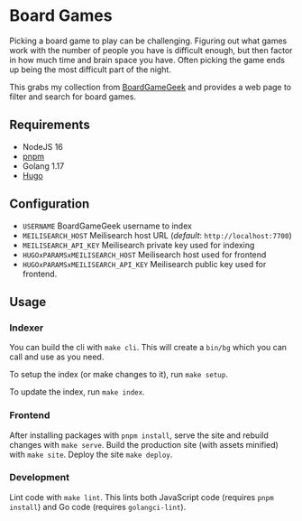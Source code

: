 # Board Games

Picking a board game to play can be challenging. Figuring out what games work
with the number of people you have is difficult enough, but then factor in how
much time and brain space you have. Often picking the game ends up being the most
difficult part of the night.

This grabs my collection from [BoardGameGeek](https://boardgamegeek.com/) and
provides a web page to filter and search for board games.

## Requirements

* NodeJS 16
* [pnpm](https://pnpm.io/)
* Golang 1.17
* [Hugo](https://gohugo.io/)

## Configuration

* `USERNAME` BoardGameGeek username to index
* `MEILISEARCH_HOST` Meilisearch host URL (_default_: `http://localhost:7700`)
* `MEILISEARCH_API_KEY` Meilisearch private key used for indexing
* `HUGOxPARAMSxMEILISEARCH_HOST` Meilisearch host used for frontend
* `HUGOxPARAMSxMEILISEARCH_API_KEY` Meilisearch public key used for frontend.

## Usage

### Indexer

You can build the cli with `make cli`. This will create a `bin/bg` which you can
call and use as you need.

To setup the index (or make changes to it), run `make setup`.

To update the index, run `make index`.

### Frontend

After installing packages with `pnpm install`, serve the site and rebuild changes
with `make serve`. Build the production site (with assets minified) with `make site`.
Deploy the site `make deploy`.

### Development

Lint code with `make lint`. This lints both JavaScript code (requires `pnpm install`)
and Go code (requires `golangci-lint`).
